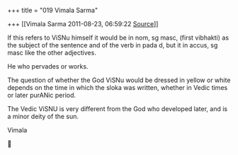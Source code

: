 +++
title = "019 Vimala Sarma"

+++
[[Vimala Sarma	2011-08-23, 06:59:22 [Source](https://groups.google.com/g/samskrita/c/_xFhJ0AoawY)]]



If this refers to ViSNu himself it would be in nom, sg masc, (first vibhakti) as the subject of the sentence and of the verb in pada d, but it in accus, sg masc like the other adjectives.

He who pervades or works.



The question of whether the God ViSNu would be dressed in yellow or white depends on the time in which the sloka was written, whether in Vedic times or later purANic period.

The Vedic ViSNU is very different from the God who developed later, and is a minor deity of the sun.



Vimala



